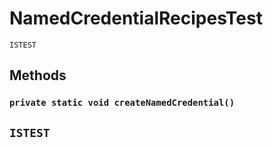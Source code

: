 # NamedCredentialRecipesTest

`ISTEST`
## Methods
### `private static void createNamedCredential()`

`ISTEST`
---
